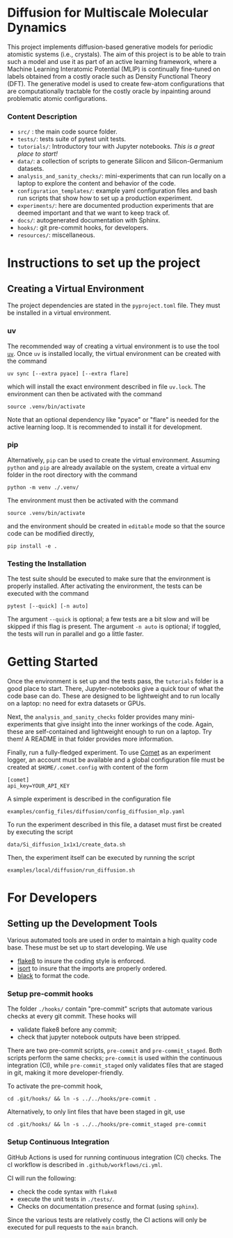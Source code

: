 # Diffusion for Multiscale Molecular Dynamics

This project implements diffusion-based generative models for periodic atomistic systems (i.e., crystals).
The aim of this project is to be able to train such a model and use it as part of an active learning
framework, where a Machine Learning Interatomic Potential (MLIP) is continually fine-tuned on labels obtained
from a costly oracle such as Density Functional Theory (DFT). The generative model is used to create
few-atom configurations that are computationally tractable for the costly oracle by inpainting 
around problematic atomic configurations. 

### Content Description

* `src/` : the main code source folder.
* `tests/`: tests suite of pytest unit tests.
* `tutorials/`: Introductory tour with Jupyter notebooks. *This is a great place to start!*
* `data/`: a collection of scripts to generate Silicon and Silicon-Germanium datasets.
*  `analysis_and_sanity_checks/`: mini-experiments that can run locally on a laptop to explore the content and
behavior of the code.
* `configuration_templates/`: example yaml configuration files and bash run scripts that show how to set up
a production experiment.
* `experiments/`: here are documented production experiments that are deemed important and that we want to
keep track of.
* `docs/`: autogenerated documentation with Sphinx.
* `hooks/`: git pre-commit hooks, for developers.
* `resources/`: miscellaneous.

# Instructions to set up the project 

## Creating a Virtual Environment
The project dependencies are stated in the `pyproject.toml` file. They must be installed in a virtual environment.

### uv
The recommended way of creating a virtual environment is to use the tool [`uv`](https://docs.astral.sh/uv/). 
Once `uv` is installed locally, the virtual environment can be created with the command
    
    uv sync [--extra pyace] [--extra flare]


which will install the exact environment described in file `uv.lock`. The environment can then be activated with
the command

    source .venv/bin/activate

Note that an optional dependency like "pyace" or "flare" is needed for the active learning loop. It is recommended to install it 
for development.

### pip

Alternatively, `pip` can be used to create the virtual environment. Assuming `python` and `pip` are already
available on the system, create a virtual env folder in the root directory with the command

    python -m venv ./.venv/

The environment must then be activated with the command

    source .venv/bin/activate

and the environment should be created in `editable` mode so that the source code can be modified directly,

    pip install -e .

### Testing the Installation
The test suite should be executed to make sure that the environment is properly installed. After activating the 
environment, the tests can be executed with the command

    pytest [--quick] [-n auto]

The argument `--quick` is optional; a few tests are a bit slow and will be skipped if this flag is present.
The argument `-n auto` is optional; if toggled, the tests will run in parallel and go a little faster. 

# Getting Started

Once the environment is set up and the tests pass, the `tutorials` folder is a good place to start. There, 
Jupyter-notebooks give a quick tour of what the code base can do. These are designed to be lightweight and to 
run locally on a laptop: no need for extra datasets or GPUs. 

Next, the `analysis_and_sanity_checks` folder provides many mini-experiments that give insight into the inner workings of the
code. Again, these are self-contained and lightweight enough to run on a laptop. Try them! A README in that folder
provides more information.


Finally, run a fully-fledged experiment. To use [Comet](https://www.comet.com/) as an experiment logger, an account 
must be available and a global configuration file must be created at `$HOME/.comet.config` with content of the form

    [comet]
    api_key=YOUR_API_KEY

A simple experiment is described in the configuration file

    examples/config_files/diffusion/config_diffusion_mlp.yaml

To run the experiment described in this file, a dataset must first be created by executing the script

    data/Si_diffusion_1x1x1/create_data.sh

Then, the experiment itself can be executed by running the script

    examples/local/diffusion/run_diffusion.sh


# For Developers

## Setting up the Development Tools
Various automated tools are used in order to maintain a high quality code base. These must be set up
to start developing. We use

* [flake8](https://flake8.pycqa.org/en/latest/) to insure the coding style is enforced.
* [isort](https://pycqa.github.io/isort/) to insure that the imports are properly ordered.
* [black](https://pypi.org/project/black/) to format the code.

### Setup pre-commit hooks
The folder `./hooks/` contain "pre-commit" scripts that automate various checks at every git commit.
These hooks will 
* validate flake8 before any commit;
* check that jupyter notebook outputs have been stripped.

There are two pre-commit scripts, `pre-commit` and `pre-commit_staged`. Both scripts perform the same
checks; `pre-commit` is used within the continuous integration (CI), while `pre-commit_staged` only 
validates files that are staged in git, making it more developer-friendly.

To activate the pre-commit hook,

    cd .git/hooks/ && ln -s ../../hooks/pre-commit .

Alternatively, to only lint files that have been staged in git, use

    cd .git/hooks/ && ln -s ../../hooks/pre-commit_staged pre-commit

### Setup Continuous Integration

GitHub Actions is used for running continuous integration (CI) checks. 
The cI workflow is described in `.github/workflows/ci.yml`.

CI will run the following:
- check the code syntax with `flake8` 
- execute the unit tests in `./tests/`.
- Checks on documentation presence and format (using `sphinx`).

Since the various tests are relatively costly, the CI actions will only be executed for 
pull requests to the `main` branch.

